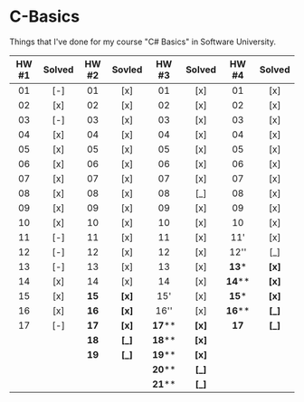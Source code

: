 C-Basics
========
Things that I've done for my course "C# Basics" in Software University.

|HW #1|Solved|HW #2| Sovled |HW #3|Solved|HW #4|Solved|
|:-:|:-:|:----:|:-----:|:----:|:-----:|:----:|:-----:|
|01 |[-]|01    |[x]    |01      |[x]    |01      |[x]    |
|02 |[x]|02    |[x]    |02      |[x]    |02      |[x]    |
|03 |[-]|03    |[x]    |03      |[x]    |03      |[x]    |
|04 |[x]|04    |[x]    |04      |[x]    |04      |[x]    |
|05 |[x]|05    |[x]    |05      |[x]    |05      |[x]    |
|06 |[x]|06    |[x]    |06      |[x]    |06      |[x]    |
|07 |[x]|07    |[x]    |07      |[x]    |07      |[x]    |
|08 |[x]|08    |[x]    |08      |[_]    |08      |[x]    |
|09 |[x]|09    |[x]    |09      |[x]    |09      |[x]    |
|10 |[x]|10    |[x]    |10      |[x]    |10      |[x]    |
|11 |[-]|11    |[x]    |11      |[x]    |11'     |[x]    |
|12 |[-]|12    |[x]    |12      |[x]    |12''    |[_]    |
|13 |[-]|13    |[x]    |13      |[x]    |**13*** |**[x]**|
|14 |[x]|14    |[x]    |14      |[x]    |**14****|**[x]**|
|15 |[x]|**15**|**[x]**|15'     |[x]    |**15*** |**[x]**|
|16 |[x]|**16**|**[x]**|16''    |[x]    |**16****|**[_]**|
|17 |[-]|**17**|**[x]**|**17****|**[x]**|**17**  |**[_]**|
|   |   |**18**|**[_]**|**18****|**[x]**|        |       |
|   |   |**19**|**[_]**|**19****|**[x]**|        |       |
|   |   |      |       |**20****|**[_]**|        |       |
|   |   |      |       |**21****|**[_]**|        |       |
